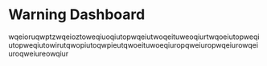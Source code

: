 # Warning Dashboard

wqeioruqwptzwqeioztoweqiuoqiutopwqeiutwoqeituweoqiurtwqoeiutopweqiutopweqiutowirutqwopiutoqwpieutqwoeituwoeqiuropqweiuropwqeiurowqeiuroqweiureowqiur
